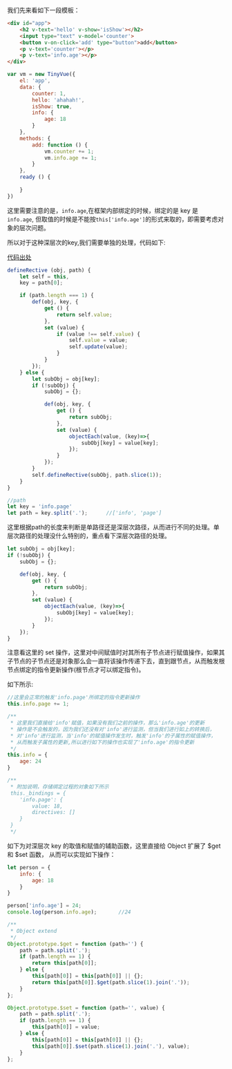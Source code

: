 我们先来看如下一段模板：

```html
<div id="app">
    <h2 v-text='hello' v-show='isShow'></h2>
    <input type="text" v-model='counter'>
    <button v-on-click='add' type="button">add</button>
    <p v-text='counter'></p>
    <p v-text='info.age'></p>
</div>
```

```js
var vm = new TinyVue({
    el: 'app',
    data: {
        counter: 1,
        hello: 'ahahah!',
        isShow: true,
        info: {
            age: 18
        }   
    },
    methods: {
        add: function () {
            vm.counter += 1;
            vm.info.age += 1;
        }
    },
    ready () {
        
    }
})
```

这里需要注意的是，`info.age`,在框架内部绑定的时候，绑定的是 key 是 `info.age`, 但取值的时候是不能按`this['info.age']`的形式来取的，即需要考虑对象的层次问题。


所以对于这种深层次的key,我们需要单独的处理，代码如下:

[代码出处](https://github.com/xiaofuzi/re-vue/blob/0c10af3987358985760cc8146b6e0e2f5adec02a/src/binding.js)
```js
defineRective (obj, path) {
    let self = this,
    key = path[0];

    if (path.length === 1) {
        def(obj, key, {
            get () {
                return self.value;
            },
            set (value) {
                if (value !== self.value) {
                    self.value = value;
                    self.update(value);
                }
            }
        });
    } else {
        let subObj = obj[key];
        if (!subObj) {
            subObj = {};

            def(obj, key, {
                get () {
                    return subObj;
                },
                set (value) {
                    objectEach(value, (key)=>{
                        subObj[key] = value[key];
                    });
                }
            });
        }
        self.defineRective(subObj, path.slice(1));
    }
}
```

```js
//path 
let key = 'info.page'
let path = key.split('.');      //['info', 'page']
```

这里根据path的长度来判断是单路径还是深层次路径，从而进行不同的处理。单层次路径的处理没什么特别的，重点看下深层次路径的处理。

```js
let subObj = obj[key];
if (!subObj) {
    subObj = {};

    def(obj, key, {
        get () {
            return subObj;
        },
        set (value) {
            objectEach(value, (key)=>{
                subObj[key] = value[key];
            });
        }
    });
}
```

注意看这里的 set 操作，这里对中间赋值时对其所有子节点进行赋值操作，如果其子节点的子节点还是对象那么会一直将该操作传递下去，直到跟节点，从而触发根节点绑定的指令更新操作(根节点才可以绑定指令)。

如下所示:
```js
//这里会正常的触发'info.page'所绑定的指令更新操作
this.info.page += 1;

/**
 * 这里我们直接给'info'赋值，如果没有我们之前的操作，那么'info.age'的更新  
 * 操作是不会触发的，因为我们还没有对'info'进行监测，但当我们进行如上的转换后，
 * 对'info'进行监测，当'info'的赋值操作发生时，触发'info'的子属性的赋值操作，
 * 从而触发子属性的更新,所以进行如下的操作也实现了'info.age'的指令更新
 */
this.info = {
    age: 24
}

/**
 * 附加说明，存储绑定过程的对象如下所示
 this._bindings = {
    'info.page': {
        value: 18,
        directives: []
    }
 }
 */
```

如下为对深层次 key 的取值和赋值的辅助函数，这里直接给 Object 扩展了 $get 和 $set 函数， 从而可以实现如下操作：

```js
let person = {
    info: {
        age: 18
    }
}

person['info.age'] = 24;
console.log(person.info.age);       //24
```

```js
/**
 * Object extend
 */
Object.prototype.$get = function (path='') {
    path = path.split('.');
    if (path.length == 1) {
        return this[path[0]];
    } else {
        this[path[0]] = this[path[0]] || {};
        return this[path[0]].$get(path.slice(1).join('.'));
    }
};

Object.prototype.$set = function (path='', value) {
    path = path.split('.');
    if (path.length == 1) {
        this[path[0]] = value;
    } else {
        this[path[0]] = this[path[0]] || {};
        this[path[0]].$set(path.slice(1).join('.'), value);
    }
};
```